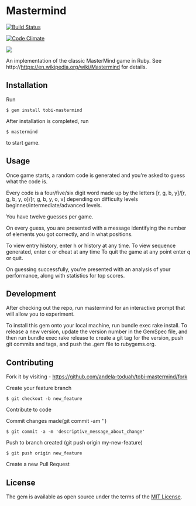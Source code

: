 # Mastermind
[![Build Status](https://semaphoreci.com/api/v1/projects/ef8e6334-3304-466e-99f5-b97fd2d3fc7c/603618/badge.svg)](https://semaphoreci.com/tobi-oduah/tobi-mastermind-2)

[![Code Climate](https://codeclimate.com/repos/564635d51787d724da000013/badges/ff2bde449c8b59444530/gpa.svg)](https://codeclimate.com/repos/564635d51787d724da000013/feed)

<a href="https://codeclimate.com/repos/564635d51787d724da000013/coverage"><img src="https://codeclimate.com/repos/564635d51787d724da000013/badges/ff2bde449c8b59444530/coverage.svg" /></a>

An implementation of the classic MasterMind game in Ruby.
See http://https://en.wikipedia.org/wiki/Mastermind for details.

## Installation

Run

    $ gem install tobi-mastermind

After installation is completed, run 

    $ mastermind 

to start game.

## Usage

Once game starts, a random code is generated and you're asked to guess what the code is.

Every code is a four/five/six digit word made up by the letters [r, g, b, y]/[r, g, b, y, o]/[r, g, b, y, o, v] 
depending on difficulty levels beginner/intermediate/advanced levels. 

You have twelve guesses per game.

On every guess, you are presented with a message identifying the number of elements you got correctly, and in what positions.

To view entry history, enter h or history at any time.
To view sequence generated, enter c or cheat at any time
To quit the game at any point enter q or quit.

On guessing successfully, you're presented with an analysis of your performance, along with statistics for top scores.

##  Development

After checking out the repo, run mastermind for an interactive prompt that will allow you to experiment.

To install this gem onto your local machine, run bundle exec rake install. To release a new version, update the version number in the GemSpec file, and then run bundle exec rake release to create a git tag for the version, push git commits and tags, and push the .gem file to rubygems.org.


## Contributing

Fork it by visiting - https://github.com/andela-toduah/tobi-mastermind/fork

Create your feature branch 

    $ git checkout -b new_feature
    
Contribute to code

Commit changes made(git commit -am '')

    $ git commit -a -m 'descriptive_message_about_change'
    
Push to branch created  (git push origin my-new-feature)

    $ git push origin new_feature
    
Create a new Pull Request


## License

The gem is available as open source under the terms of the [MIT License](http://opensource.org/licenses/MIT).
